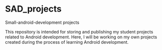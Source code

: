 # SAD_projects
Small-android-development projects

This repository is intended for storing and publishing my student projects related to Android development. Here, I will be working on my own projects created during the process of learning Android development.
